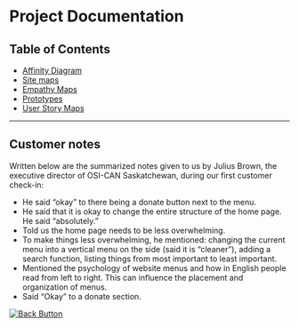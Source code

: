 # Project Documentation

## Table of Contents

- [Affinity Diagram](Affinity%20Diagram/README.md)
- [Site maps](Site%20Maps/README.md)
- [Empathy Maps](empathy%20maps/README.md)
- [Prototypes](Prototypes/README.md)
- [User Story Maps](User%20Story%20Maps/Readme.md)

---

## Customer notes

Written below are the summarized notes given to us by Julius Brown, the executive
director of OSI-CAN Saskatchewan, during our first customer check-in:

- He said “okay” to there being a donate button next to the menu.
- He said that it is okay to change the entire structure of the home page. He said
  “absolutely.”
- Told us the home page needs to be less overwhelming.
- To make things less overwhelming, he mentioned: changing the current menu into
  a vertical menu on the side (said it is “cleaner”), adding a search function, listing
  things from most important to least important.
- Mentioned the psychology of website menus and how in English people read from
  left to right. This can influence the placement and organization of menus.
- Said “Okay” to a donate section.

<p align="left">
  <a href="../README.md">
    <img src="https://img.shields.io/badge/⬅_Back_to_Main-blue?style=for-the-badge" alt="Back Button"/>
  </a>
</p>
